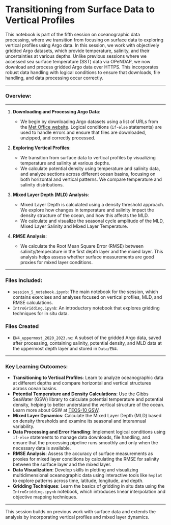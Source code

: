 # **Transitioning from Surface Data to Vertical Profiles**

This notebook is part of the fifth session on oceanographic data processing, where we transition from focusing on surface data to exploring vertical profiles using Argo data. In this session, we work with objectively gridded Argo datasets, which provide temperature, salinity, and their uncertainties at various depths. Unlike previous sessions where we accessed sea surface temperature (SST) data via OPeNDAP, we now download and process gridded Argo data over HTTPS. This incorporates robust data handling with logical conditions to ensure that downloads, file handling, and data processing occur correctly.

---

### **Overview**:
---

1. **Downloading and Processing Argo Data**:
   - We begin by downloading Argo datasets using a list of URLs from the [Met Office website](https://www.metoffice.gov.uk/hadobs/en4/download-en4-2-2.html). Logical conditions (`if-else` statements) are used to handle errors and ensure that files are downloaded, unzipped, and correctly processed.

2. **Exploring Vertical Profiles**:
   - We transition from surface data to vertical profiles by visualizing temperature and salinity at various depths.
   - We calculate potential density using temperature and salinity data, and analyze sections across different ocean basins, focusing on both horizontal and vertical patterns. We compare temperature and salinity distributions.


3. **Mixed Layer Depth (MLD) Analysis**:
   - Mixed Layer Depth is calculated using a density threshold approach. We explore how changes in temperature and salinity impact the density structure of the ocean, and how this affects the MLD.
   - We calculate and visualize the seasonal cycle amplitude of the MLD, Mixed Layer Salinity and Mixed Layer Temperature.

4. **RMSE Analysis**:
   - We calculate the Root Mean Square Error (RMSE) between salinity/temperature in the first depth layer and the mixed layer. This analysis helps assess whether surface measurements are good proxies for mixed layer conditions.

---

### **Files Included**:

- `session_5_notebook.ipynb`: The main notebook for the session, which contains exercises and analyses focused on vertical profiles, MLD, and RMSE calculations.
- `IntroGridding.ipynb`: An introductory notebook that explores gridding techniques for in situ data. 

### **Files Created**
- `EN4_uppermost_2020_2023.nc`: A subset of the gridded Argo data, saved after processing, containing salinity, potential density, and MLD data at the uppermost depth layer and stored in `Data/EN4`.

---

### **Key Learning Outcomes**:

- **Transitioning to Vertical Profiles**: Learn to analyze oceanographic data at different depths and compare horizontal and vertical structures across ocean basins.
- **Potential Temperature and Density Calculations**: Use the Gibbs SeaWater (GSW) library to calculate potential temperature and potential density, helping to better understand the vertical structure of the ocean. Learn more about GSW at [TEOS-10 GSW](https://www.teos-10.org/pubs/gsw/html/gsw_contents.html).  
- **Mixed Layer Dynamics**: Calculate the Mixed Layer Depth (MLD) based on density thresholds and examine its seasonal and interannual variability.  
- **Data Processing and Error Handling**: Implement logical conditions using `if-else` statements to manage data downloads, file handling, and ensure that the processing pipeline runs smoothly and only when the necessary data is available.
- **RMSE Analysis**: Assess the accuracy of surface measurements as proxies for mixed layer conditions by calculating the RMSE for salinity between the surface layer and the mixed layer.
- **Data Visualization**: Develop skills in plotting and visualizing multidimensional oceanographic data using interactive tools like `hvplot` to explore patterns across time, latitude, longitude, and depth.
- **Gridding Techniques**: Learn the basics of gridding in situ data using the `IntroGridding.ipynb` notebook, which introduces linear interpolation and objective mapping techniques.

---

This session builds on previous work with surface data and extends the analysis by incorporating vertical profiles and mixed layer dynamics.
